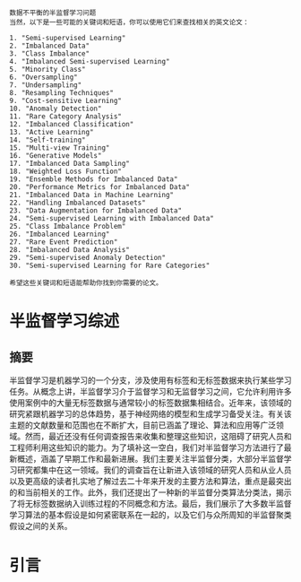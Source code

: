 ```
数据不平衡的半监督学习问题 
当然，以下是一些可能的关键词和短语，你可以使用它们来查找相关的英文论文：

1. "Semi-supervised Learning"
2. "Imbalanced Data"
3. "Class Imbalance"
4. "Imbalanced Semi-supervised Learning"
5. "Minority Class"
6. "Oversampling"
7. "Undersampling"
8. "Resampling Techniques"
9. "Cost-sensitive Learning"
10. "Anomaly Detection"
11. "Rare Category Analysis"
12. "Imbalanced Classification"
13. "Active Learning"
14. "Self-training"
15. "Multi-view Training"
16. "Generative Models"
17. "Imbalanced Data Sampling"
18. "Weighted Loss Function"
19. "Ensemble Methods for Imbalanced Data"
20. "Performance Metrics for Imbalanced Data"
21. "Imbalanced Data in Machine Learning"
22. "Handling Imbalanced Datasets"
23. "Data Augmentation for Imbalanced Data"
24. "Semi-supervised Learning with Imbalanced Data"
25. "Class Imbalance Problem"
26. "Imbalanced Learning"
27. "Rare Event Prediction"
28. "Imbalanced Data Analysis"
29. "Semi-supervised Anomaly Detection"
30. "Semi-supervised Learning for Rare Categories"

希望这些关键词和短语能帮助你找到你需要的论文。
```



# 半监督学习综述

## 摘要

半监督学习是机器学习的一个分支，涉及使用有标签和无标签数据来执行某些学习任务。从概念上讲，半监督学习介于监督学习和无监督学习之间，它允许利用许多使用案例中的大量无标签数据与通常较小的标签数据集相结合。近年来，该领域的研究紧跟机器学习的总体趋势，基于神经网络的模型和生成学习备受关注。有关该主题的文献数量和范围也在不断扩大，目前已涵盖了理论、算法和应用等广泛领域。然而，最近还没有任何调查报告来收集和整理这些知识，这阻碍了研究人员和工程师利用这些知识的能力。为了填补这一空白，我们对半监督学习方法进行了最新概述，涵盖了早期工作和最新进展。我们主要关注半监督分类，大部分半监督学习研究都集中在这一领域。我们的调查旨在让新进入该领域的研究人员和从业人员以及更高级的读者扎实地了解过去二十年来开发的主要方法和算法，重点是最突出的和当前相关的工作。此外，我们还提出了一种新的半监督分类算法分类法，揭示了将无标签数据纳入训练过程的不同概念和方法。最后，我们展示了大多数半监督学习算法的基本假设是如何紧密联系在一起的，以及它们与众所周知的半监督聚类假设之间的关系。

# 引言

